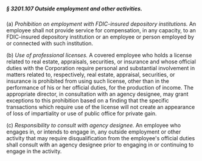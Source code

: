 ##### § 3201.107 Outside employment and other activities. #####

(a) *Prohibition on employment with FDIC-insured depository institutions.* An employee shall not provide service for compensation, in any capacity, to an FDIC-insured depository institution or an employee or person employed by or connected with such institution.

(b) *Use of professional licenses.* A covered employee who holds a license related to real estate, appraisals, securities, or insurance and whose official duties with the Corporation require personal and substantial involvement in matters related to, respectively, real estate, appraisal, securities, or insurance is prohibited from using such license, other than in the performance of his or her official duties, for the production of income. The appropriate director, in consultation with an agency designee, may grant exceptions to this prohibition based on a finding that the specific transactions which require use of the license will not create an appearance of loss of impartiality or use of public office for private gain.

(c) *Responsibility to consult with agency designee.* An employee who engages in, or intends to engage in, any outside employment or other activity that may require disqualification from the employee's official duties shall consult with an agency designee prior to engaging in or continuing to engage in the activity.